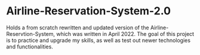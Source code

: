 # Airline-Reservation-System-2.0
Holds a from scratch rewritten and updated version of the Airline-Reservtion-System, which was written in April 2022. The goal of this project is to practice and upgrade my skills, as well as test out newer technologies and functionalities. 
